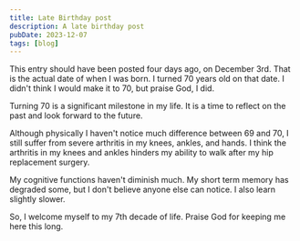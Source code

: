 ```yaml
---
title: Late Birthday post
description: A late birthday post
pubDate: 2023-12-07
tags: [blog]
---
```


<div class="text-container">
This entry should have been posted four days ago, on December 3rd. That is the actual
date of when I was born. I turned 70 years old on that date. I didn't think I would
make it to 70, but praise God, I did.

Turning 70 is a significant milestone in my life. It is a time to reflect on the past
and look forward to the future.

Although physically I haven't notice much difference between 69 and 70, I still suffer
from severe arthritis in my knees, ankles, and hands. I think the arthritis in my knees
and ankles hinders my ability to walk after my hip replacement surgery.

My cognitive functions haven't diminish much. My short term memory has degraded some,
but I don't believe anyone else can notice. I also learn slightly slower.

So, I welcome myself to my 7th decade of life. Praise God for keeping me here this long.
